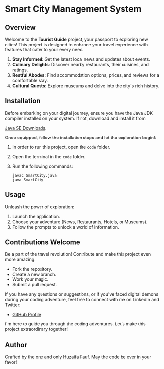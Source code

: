 # Smart City Management System

## Overview
Welcome to the **Tourist Guide** project, your passport to exploring new cities! This project is designed to enhance your travel experience with features that cater to your every need.

1. **Stay Informed**: Get the latest local news and updates about events.
2. **Culinary Delights**: Discover nearby restaurants, their cuisines, and ratings.
3. **Restful Abodes**: Find accommodation options, prices, and reviews for a comfortable stay.
4. **Cultural Quests**: Explore museums and delve into the city's rich history.

## Installation

Before embarking on your digital journey, ensure you have the Java JDK compiler installed on your system. If not, download and install it from
 
[Java SE Downloads](https://www.oracle.com/java/technologies/javase-downloads.html). 

Once equipped, follow the installation steps and let the exploration begin!:

1. In order to run this project, open the `code` folder.
2. Open the terminal in the `code` folder.
3. Run the following commands:

    ```plaintext
    javac SmartCity.java
    java SmartCity
    ```

## Usage
Unleash the power of exploration:

1. Launch the application.
2. Choose your adventure (News, Restaurants, Hotels, or Museums).
3. Follow the prompts to unlock a world of information.

## Contributions Welcome

Be a part of the travel revolution! Contribute and make this project even more amazing:

- Fork the repository.
- Create a new branch.
- Work your magic.
- Submit a pull request.

If you have any questions or suggestions, or if you've faced digital demons during your coding adventure, feel free to connect with me on LinkedIn and Twitter:

- [GitHub Profile](https://github.com/MHuzaifa-Rauf)

I'm here to guide you through the coding adventures. Let's make this project extraordinary together!

## Author

Crafted by the one and only Huzaifa Rauf. May the code be ever in your favor!

